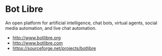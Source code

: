 # Bot Libre
An open platform for artificial intelligence, chat bots, virtual agents, social media automation, and live chat automation.

* http://www.botlibre.org
* http://www.botlibre.com
* https://sourceforge.net/projects/botlibre
